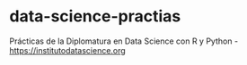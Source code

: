 # data-science-practias
Prácticas de la Diplomatura en Data Science con R y Python - https://institutodatascience.org
